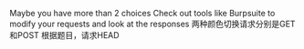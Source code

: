 Maybe you have more than 2 choices
Check out tools like Burpsuite to modify your requests and look at the responses
两种颜色切换请求分别是GET和POST
根据题目，请求HEAD